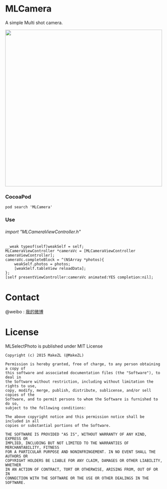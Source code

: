 # MLCamera
A simple Multi shot camera.

<img src="https://github.com/MakeZL/MLCamera/blob/master/screenshot.png" height="500" />

### CocoaPod
    pod search 'MLCamera'
    
### Use 
###### import "MLCameraViewController.h"
    __weak typeof(self)weakSelf = self;
    MLCameraViewController *cameraVc = [MLCameraViewController cameraViewController];
    cameraVc.completeBlock = ^(NSArray *photos){
        weakSelf.photos = photos;
        [weakSelf.tableView reloadData];
    };
    [self presentViewController:cameraVc animated:YES completion:nil];

# Contact
@weibo : [我的微博](http://weibo.com/makezl/)

# License

MLSelectPhoto is published under MIT License

    Copyright (c) 2015 MakeZL (@MakeZL)
    
    Permission is hereby granted, free of charge, to any person obtaining a copy of
    this software and associated documentation files (the "Software"), to deal in
    the Software without restriction, including without limitation the rights to use,
    copy, modify, merge, publish, distribute, sublicense, and/or sell copies of the
    Software, and to permit persons to whom the Software is furnished to do so,
    subject to the following conditions:
    
    The above copyright notice and this permission notice shall be included in all
    copies or substantial portions of the Software.
    
    THE SOFTWARE IS PROVIDED "AS IS", WITHOUT WARRANTY OF ANY KIND, EXPRESS OR
    IMPLIED, INCLUDING BUT NOT LIMITED TO THE WARRANTIES OF MERCHANTABILITY, FITNESS
    FOR A PARTICULAR PURPOSE AND NONINFRINGEMENT. IN NO EVENT SHALL THE AUTHORS OR
    COPYRIGHT HOLDERS BE LIABLE FOR ANY CLAIM, DAMAGES OR OTHER LIABILITY, WHETHER
    IN AN ACTION OF CONTRACT, TORT OR OTHERWISE, ARISING FROM, OUT OF OR IN
    CONNECTION WITH THE SOFTWARE OR THE USE OR OTHER DEALINGS IN THE SOFTWARE.